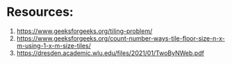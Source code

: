 # Resources:

1. https://www.geeksforgeeks.org/tiling-problem/
2. https://www.geeksforgeeks.org/count-number-ways-tile-floor-size-n-x-m-using-1-x-m-size-tiles/
3. https://dresden.academic.wlu.edu/files/2021/01/TwoByNWeb.pdf
